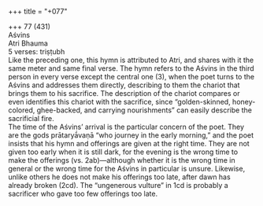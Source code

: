 +++
title = "+077"

+++
77 (431)  
Aśvins  
Atri Bhauma  
5 verses: triṣṭubh  
Like the preceding one, this hymn is attributed to Atri, and shares with it the same  meter and same final verse. The hymn refers to the Aśvins in the third person in every  verse except the central one (3), when the poet turns to the Aśvins and addresses  them directly, describing to them the chariot that brings them to his sacrifice. The  description of the chariot compares or even identifies this chariot with the sacrifice,  since “golden-skinned, honey-colored, ghee-backed, and carrying nourishments”  can easily describe the sacrificial fire.  
The time of the Aśvins’ arrival is the particular concern of the poet. They  are the gods prātaryā́vaṇā “who journey in the early morning,” and the poet  insists that his hymn and offerings are given at the right time. They are not  given too early when it is still dark, for the evening is the wrong time to make  the offerings (vs. 2ab)—although whether it is the wrong time in general or the  wrong time for the Aśvins in particular is unsure. Likewise, unlike others he  does not make his offerings too late, after dawn has already broken (2cd). The  “ungenerous vulture” in 1cd is probably a sacrificer who gave too few offerings  too late.  
